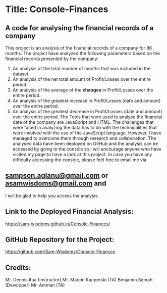 # Title: Console-Finances

## A code for analysing the financial records of a company
This project is an analysis of the financial records of a company for 86 months.
The project have analyzed the following parameters based on the financial records presented by the company:

1. An analysis of the total number of months that was included in the dataset.
2. An analysis of the net total amount of Profit/Losses over the entire period.
3. An analysis of the average of the **changes** in Profit/Losses over the entire period.
4. An analysis of the greatest increase in Profit/Losses (date and amount) over the entire period.
5. An analysis of the greatest decrease in Profit/Losses (date and amount) over the entire period.
The Tools that were used to analyse the financial date of the company are JavaScript and HTML.
The challenges that were faced in analyzing the data has to do with the technicalities that were involved with 
the use of the JavaScript language. However, I have managed to overcome them through research and collaboration.
The analysed data have been deployed on GitHub and the analysis can be accessed by going to the console so I will 
encourage anyone who have visited my page to have a look at this project.
In case you have any difficulty accessing the console, please feel free to email me via 
## sampson.aglanu@gmail.com or asamwisdoms@gmail.com and 
I will be glad to help you access the analysis.

## Link to the Deployed Financial Analysis:
 https://sam-wisdoms.github.io/Console-Finances/


## GitHub Repository for the Project:
https://github.com/Sam-Wisdoms/Console-Finances


## Credits: 
Mr. Dennis Itua (Instructor)
Mr. Marcin Kacperski (TA)
Benjamin Semah (Developer)
Mr. Amman (TA)





 

